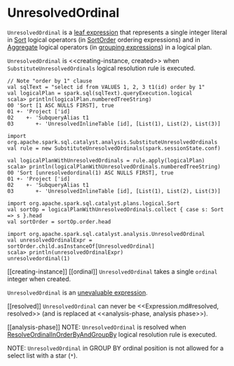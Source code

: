 # UnresolvedOrdinal

`UnresolvedOrdinal` is a [leaf expression](Expression.md#LeafExpression) that represents a single integer literal in [Sort](../logical-operators/Sort.md) logical operators (in [SortOrder](../logical-operators/Sort.md#order) ordering expressions) and in [Aggregate](../logical-operators/Aggregate.md) logical operators (in [grouping expressions](../logical-operators/Aggregate.md#groupingExpressions)) in a logical plan.

`UnresolvedOrdinal` is <<creating-instance, created>> when `SubstituteUnresolvedOrdinals` logical resolution rule is executed.

```text
// Note "order by 1" clause
val sqlText = "select id from VALUES 1, 2, 3 t1(id) order by 1"
val logicalPlan = spark.sql(sqlText).queryExecution.logical
scala> println(logicalPlan.numberedTreeString)
00 'Sort [1 ASC NULLS FIRST], true
01 +- 'Project ['id]
02    +- 'SubqueryAlias t1
03       +- 'UnresolvedInlineTable [id], [List(1), List(2), List(3)]

import org.apache.spark.sql.catalyst.analysis.SubstituteUnresolvedOrdinals
val rule = new SubstituteUnresolvedOrdinals(spark.sessionState.conf)

val logicalPlanWithUnresolvedOrdinals = rule.apply(logicalPlan)
scala> println(logicalPlanWithUnresolvedOrdinals.numberedTreeString)
00 'Sort [unresolvedordinal(1) ASC NULLS FIRST], true
01 +- 'Project ['id]
02    +- 'SubqueryAlias t1
03       +- 'UnresolvedInlineTable [id], [List(1), List(2), List(3)]

import org.apache.spark.sql.catalyst.plans.logical.Sort
val sortOp = logicalPlanWithUnresolvedOrdinals.collect { case s: Sort => s }.head
val sortOrder = sortOp.order.head

import org.apache.spark.sql.catalyst.analysis.UnresolvedOrdinal
val unresolvedOrdinalExpr = sortOrder.child.asInstanceOf[UnresolvedOrdinal]
scala> println(unresolvedOrdinalExpr)
unresolvedordinal(1)
```

[[creating-instance]]
[[ordinal]]
`UnresolvedOrdinal` takes a single `ordinal` integer when created.

`UnresolvedOrdinal` is an [unevaluable expression](Unevaluable.md).

[[resolved]]
`UnresolvedOrdinal` can never be <<Expression.md#resolved, resolved>> (and is replaced at <<analysis-phase, analysis phase>>).

[[analysis-phase]]
NOTE: `UnresolvedOrdinal` is resolved when [ResolveOrdinalInOrderByAndGroupBy](../logical-analysis-rules/ResolveOrdinalInOrderByAndGroupBy.md) logical resolution rule is executed.

NOTE: `UnresolvedOrdinal` in GROUP BY ordinal position is not allowed for a select list with a star (`*`).
